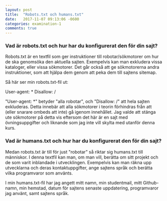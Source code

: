 ```yaml
---
layout: post
title:  "Robots.txt och humans.txt"
date:   2017-11-07 09:13:06 -0600
categories: examination-1
comments: true
---
```


### Vad är robots.txt och hur har du konfigurerat den för din sajt?

<!--more-->

Robots.txt är en textfil som ger instruktioner till robotar/sökmotorer om hur de ska genomsöka den aktuella sajten. Exempelvis kan man exkludera vissa kataloger, eller vissa sökmotorer. Det går också att ge sökmotorerna andra instruktioner, som att hjälpa dem genom att peka dem till sajtens sitemap.

Så här ser min robots.txt-fil ut:

User-agent: *
Disallow: /

"User-agent: *" betyder "alla robotar", och "Disallow: /" att hela sajten exkluderas. Detta innebär att alla sökmotorer i teorin förhindras från att (eller snarare ombeds att inte) gå igenom innehållet. Jag valde att stänga ute sökmotorer på detta vis eftersom det här är en sajt med övningsuppgifter och liknande som jag inte vill skylta med utanför denna kurs.

### Vad är humans.txt och hur har du konfigurerat den för din sajt?

Medan robots.txt är till för just "robotar" så riktar sig humans.txt till människor. I denna textfil kan man, om man vill, berätta om sitt projekt och de som varit inblandade i utvecklingen. Exempelvis kan man räkna upp utvecklarna och deras kontaktuppgifter, ange sajtens språk och berätta vilka programvaror som använts.

I min humans.txt-fil har jag angett mitt namn, min studentmail, mitt Github-namn, min hemstad, datum för sajtens senaste uppdatering, programvaror jag använt, samt sajtens språk.
